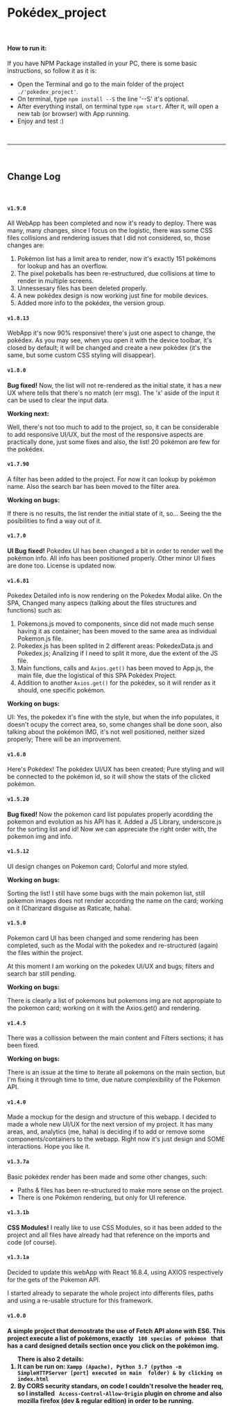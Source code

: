 <h1>Pokédex_project</h1>
<br/>
<h4>How to run it:</h4>

<p>If you have NPM Package installed in your PC, there is some basic instructions, so follow it as it is:</p>
<ul>
  <li>Open the Terminal and go to the main folder of the project <code>./'pokedex_project'</code>.</li>
  <li>On terminal, type <code>npm install --S</code> the line '--S' it's optional.</li>
  <li>After everything install, on terminal type <code>npm start</code>. After it, will open a new tab (or browser) with App running.</li>
  <li>Enjoy and test :)</li>
</ul>

<br/>
<hr/>
<br/>
<h2>Change Log</h2>
<br/>
<h4><code>v1.9.0</code></h4>

<p>All WebApp has been completed and now it's ready to deploy. There was many, many changes, since I focus on the logistic, there was some CSS files collisions and rendering issues that I did not considered, so, those changes are:</p>

<ol>
  <li>Pokémon list has a limit area to render, now it's exactly 151 pokémons for lookup and has an overflow.</li>
  <li>The pixel pokeballs has been re-estructured, due collisions at time to render in multiple screens.</li>
  <li>Unnessesary files has been deleted properly.</li>
  <li>A new pokédex design is now working just fine for mobile devices.</li>
  <li>Added more info to the pokédex, the version group.</li>
</ol>

<h4><code>v1.8.13</code></h4>

<p>WebApp it's now 90% responsive! there's just one aspect to change, the pokédex. As you may see, when you open it with the device toolbar, it's closed by default; it will be changed and create a new pokédex (it's the same, but some custom CSS styling will disappear).</p>

<h4><code>v1.8.0</code></h4>

<p><strong>Bug fixed!</strong> Now, the list will not re-rendered as the initial state, it has a new UX where tells that there's no match (err msg). The 'x' aside of the input it can be used to clear the input data.</p>

<strong>Working next:</strong>
<p>Well, there's not too much to add to the project, so, it can be considerable to add responsive UI/UX, but the most of the responsive aspects are practically done, just some fixes and also, the list! 20 pokémon are few for the pokédex.</p>

<h4><code>v1.7.90</code></h4>

<p> A filter has been added to the project. For now it can lookup by pokémon name. Also the search bar has been moved to the filter area.</p>

<strong>Working on bugs:</strong>
<p>If there is no results, the list render the initial state of it, so... Seeing the the posibilities to find a way out of it.</p>

<h4><code>v1.7.0</code></h4>

<p><strong>UI Bug fixed!</strong> Pokedex UI has been changed a bit in order to render well the pokémon info. All info has been positioned properly. Other minor UI fixes are done too. License is updated now.</p>

<h4><code>v1.6.81</code></h4>

<p>Pokedex Detailed info is now rendering on the Pokedex Modal alike. On the SPA, Changed many aspecs (talking about the files structures and functions) such as:</p>

<ol>
  <li>Pokemons.js moved to components, since did not made much sense having it as container; has been moved to the same area as individual Pokemon.js file.</li>
  <li>Pokedex.js has been splited in 2 different areas: PokedexData.js and Pokedex.js; Analizing if I need to split it more, due the extent of the JS file.</li>
  <li>Main functions, calls and <code>Axios.get()</code> has been moved to App.js, the main file, due the logistical of this SPA Pokédex Project.</li>
  <li>Addition to another <code>Axios.get()</code> for the pokédex, so it will render as it should, one specific pokémon.</li>
</ol>

<strong>Working on bugs:</strong>
<p>UI: Yes, the pokedex it's fine with the style, but when the info populates, it doesn't ocupy the correct area, so, some changes shall be done soon, also talking about the pokémon IMG, it's not well positioned, neither sized properly; There will be an improvement.</p>


<h4><code>v1.6.0</code></h4>

<p>Here's Pokédex! The pokédex UI/UX has been created; Pure styling and will be connected to the pokémon id, so it will show the stats of the clicked pokémon.</p>

<h4><code>v1.5.20</code></h4>

<p><strong>Bug fixed!</strong> Now the pokemon card list populates properly acordding the pokemon and evolution as his API has it. Added a JS Library, underscore.js for the sorting list and id! Now we can appreciate the right order with, the pokemon img and info.</p>

<h4><code>v1.5.12</code></h4>

<p>UI design changes on Pokemon card; Colorful and more styled.</p>

<strong>Working on bugs:</strong>
<p>Sorting the list! I still have some bugs with the main pokemon list, still pokemon images does not render according the name on the card; working on it (Charizard disguise as Raticate, haha).</p>

<h4><code>v1.5.0</code></h4>

<p>Pokemon card UI has been changed and some rendering has been completed, such as the Modal with the pokedex and re-structured (again) the files within the project.</p>

<p>At this moment I am working on the pokedex UI/UX and bugs; filters and search bar still pending.</p>

<strong>Working on bugs:</strong>

<p>There is clearly a list of pokemons but pokemons img are not appropiate to the pokemon card; working on it with the Axios.get() and rendering.</p>

<h4><code>v1.4.5</code></h4>

<p>There was a collission between the main content and Filters sections; it has been fixed.</p>

<strong>Working on bugs:</strong>

<p>There is an issue at the time to iterate all pokemons on the main section, but I'm fixing it through time to time, due nature complexibility of the Pokemon API.</p>

<h4><code>v1.4.0</code></h4>

<p>Made a mockup for the design and structure of this webapp. I decided to made a whole new UI/UX for the next version of my project. It has many areas, and, analytics (me, haha) is deciding if to add or remove some components/containers to the webapp. Right now it's just design and SOME interactions. Hope you like it.</p>

<h4><code>v1.3.7a</code></h4>

<p>Basic pokédex render has been made and some other changes, such:</p>

<ul>
<li>Paths & files has been re-structured to make more sense on the project.</li>
<li>There is one Pokémon rendering, but only for UI reference.</li>
</ul>

<h4><code>v1.3.1b</code></h4>

<p><strong>CSS Modules!</strong> I really like to use CSS Modules, so it has been added to the project and all files have already had that reference on the imports and code (of course).</p>

<h4><code>v1.3.1a</code></h4>

<p>Decided to update this webApp with React 16.8.4, using AXIOS respectively for the gets of the Pokemon API.</p>

<p>I started already to separate the whole project into differents files, paths and using a re-usable structure for this framework.</p>

<h4><code>v1.0.0</code><h4>

<p>A simple project that demostrate the use of Fetch API alone with ES6. This project execute a list of pokémons, exactly <code> 100 species of pokémon </code> that has a card designed details section once you click on the pokémon img.</p>

<ol>
  <strong>There is also 2 details:</strong>
  <li>
    It can be run on: <code>Xampp (Apache), Python 3.7 (<strong>python -m SimpleHTTPServer [port]</strong> executed on main  folder) & by clicking on index.html</code>
  </li>
  <li>By CORS security standars, on code I couldn't resolve the header req, so I installed <code> Access-Control-Allow-Origin</code> plugin on chrome and also mozilla firefox (dev & regular edition) in order to be running.</li>
</ol>
